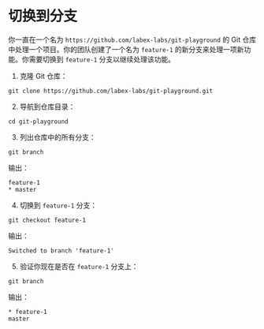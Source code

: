 # 切换到分支

你一直在一个名为 `https://github.com/labex-labs/git-playground` 的 Git 仓库中处理一个项目。你的团队创建了一个名为 `feature-1` 的新分支来处理一项新功能。你需要切换到 `feature-1` 分支以继续处理该功能。

1. 克隆 Git 仓库：

```shell
git clone https://github.com/labex-labs/git-playground.git
```

2. 导航到仓库目录：

```shell
cd git-playground
```

3. 列出仓库中的所有分支：

```shell
git branch
```

输出：

```shell
feature-1
* master
```

4. 切换到 `feature-1` 分支：

```shell
git checkout feature-1
```

输出：

```shell
Switched to branch 'feature-1'
```

5. 验证你现在是否在 `feature-1` 分支上：

```shell
git branch
```

输出：

```shell
* feature-1
master
```

